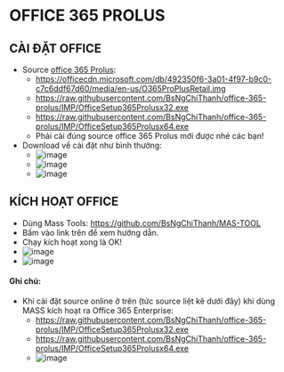 # OFFICE 365 PROLUS #
## CÀI ĐẶT OFFICE ##
- Source [office 365 Prolus](https://bsthanh-my.sharepoint.com/:u:/g/personal/0914678254_bsthanh_onmicrosoft_com/EcnOZ8MKBoxJoYOwLLQ7pVkB7oqv3F5ongrMAhzDerV5Hg?e=87rnQl):
  - https://officecdn.microsoft.com/db/492350f6-3a01-4f97-b9c0-c7c6ddf67d60/media/en-us/O365ProPlusRetail.img
  - https://raw.githubusercontent.com/BsNgChiThanh/office-365-prolus/IMP/OfficeSetup365Prolusx32.exe
  - https://raw.githubusercontent.com/BsNgChiThanh/office-365-prolus/IMP/OfficeSetup365Prolusx64.exe
  - Phải cài đúng source office 365 Prolus mới được nhé các bạn!
- Download về cài đặt như bình thường:
  - ![image](https://github.com/BsNgChiThanh/office-365-prolus/assets/82578024/28f51db9-ee9a-4b76-b481-ef5a27720210)
  - ![image](https://github.com/BsNgChiThanh/office-365-prolus/assets/82578024/bca5fb59-656d-46ef-886a-2341003231e5)
  - ![image](https://github.com/BsNgChiThanh/office-365-prolus/assets/82578024/598d052c-f76e-4686-a961-930012869a22)
    
## KÍCH HOẠT OFFICE ##
  - Dùng Mass Tools: https://github.com/BsNgChiThanh/MAS-TOOL
  - Bấm vào link trên để xem hướng dẫn.
  - Chạy kích hoạt xong là OK!
  - ![image](https://github.com/BsNgChiThanh/office-365-prolus/assets/82578024/0618da42-d988-4c0d-8835-f9092c91c0d4)
  - ![image](https://github.com/BsNgChiThanh/office-365-prolus/assets/82578024/3577be8e-f30e-4044-843c-3dd6ee3a0ef8)

#### Ghi chú: ####
- Khi cài đặt source online ở trên (tức source liệt kê dưới đây) khi dùng MASS kích hoạt ra Office 365 Enterprise:
  - https://raw.githubusercontent.com/BsNgChiThanh/office-365-prolus/IMP/OfficeSetup365Prolusx32.exe
  - https://raw.githubusercontent.com/BsNgChiThanh/office-365-prolus/IMP/OfficeSetup365Prolusx64.exe
  - ![image](https://github.com/BsNgChiThanh/office-365-prolus/assets/82578024/5fd3e212-f8db-4bfd-aa8d-c6caa7a17f22)








